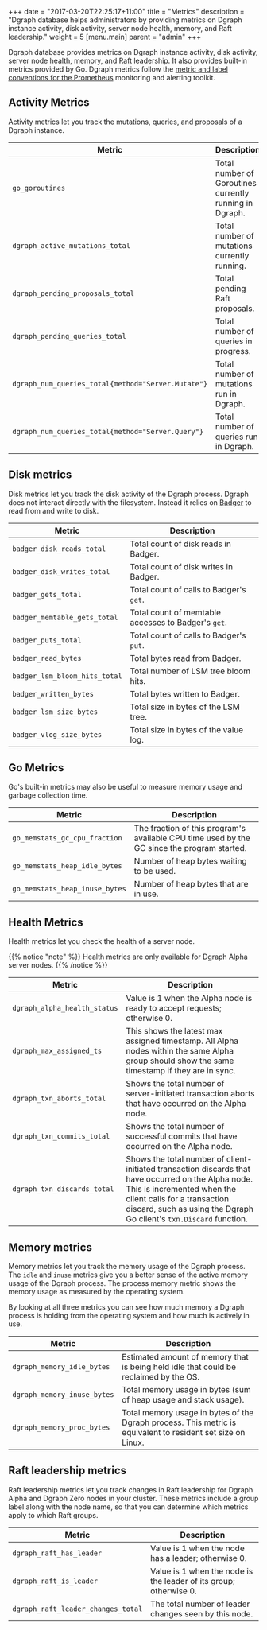 +++
date = "2017-03-20T22:25:17+11:00"
title = "Metrics"
description = "Dgraph database helps administrators by providing metrics on Dgraph instance activity, disk activity, server node health, memory, and Raft leadership."
weight = 5
[menu.main]
    parent = "admin"
+++


Dgraph database provides metrics on Dgraph instance activity, disk activity,
server node health, memory, and Raft leadership. It also provides built-in
metrics provided by Go. Dgraph metrics follow the
[metric and label conventions for the Prometheus](https://prometheus.io/docs/practices/naming/)
monitoring and alerting toolkit.

## Activity Metrics

Activity metrics let you track the mutations, queries, and proposals of a Dgraph
instance.

 Metric                                            | Description
 -------                                            | -----------
 `go_goroutines`                                    | Total number of Goroutines currently running in Dgraph.
 `dgraph_active_mutations_total`                    | Total number of mutations currently running.
 `dgraph_pending_proposals_total`                   | Total pending Raft proposals.
 `dgraph_pending_queries_total`                     | Total number of queries in progress.
 `dgraph_num_queries_total{method="Server.Mutate"}` | Total number of mutations run in Dgraph.
 `dgraph_num_queries_total{method="Server.Query"}`  | Total number of queries run in Dgraph.

## Disk metrics

Disk metrics let you track the disk activity of the Dgraph process. Dgraph does
not interact directly with the filesystem. Instead it relies on
[Badger](https://github.com/dgraph-io/badger) to read from and write to disk.

 Metric                          	 | Description
 -------                          	 | -----------
 `badger_disk_reads_total`        | Total count of disk reads in Badger.
 `badger_disk_writes_total`       | Total count of disk writes in Badger.
 `badger_gets_total`              | Total count of calls to Badger's `get`.
 `badger_memtable_gets_total`     | Total count of memtable accesses to Badger's `get`.
 `badger_puts_total`              | Total count of calls to Badger's `put`.
 `badger_read_bytes`              | Total bytes read from Badger.
 `badger_lsm_bloom_hits_total`    | Total number of LSM tree bloom hits.
 `badger_written_bytes`           | Total bytes written to Badger.
 `badger_lsm_size_bytes`          | Total size in bytes of the LSM tree.
 `badger_vlog_size_bytes`         | Total size in bytes of the value log.

## Go Metrics

Go's built-in metrics may also be useful to measure memory usage and garbage
collection time.

Metric                        | Description
-------                        | -----------
`go_memstats_gc_cpu_fraction`  | The fraction of this program's available CPU time used by the GC since the program started.
`go_memstats_heap_idle_bytes`  | Number of heap bytes waiting to be used.
`go_memstats_heap_inuse_bytes` | Number of heap bytes that are in use.

## Health Metrics

Health metrics let you check the health of a server node.

{{% notice "note" %}}
Health metrics are only available for Dgraph Alpha server nodes.
{{% /notice %}}

 Metric                          | Description
 -------                          | -----------
 `dgraph_alpha_health_status`     | Value is 1 when the Alpha node is ready to accept requests; otherwise 0.
 `dgraph_max_assigned_ts`         | This shows the latest max assigned timestamp. All Alpha nodes within the same Alpha group should show the same timestamp if they are in sync.
 `dgraph_txn_aborts_total`        | Shows the total number of server-initiated transaction aborts that have occurred on the Alpha node.
 `dgraph_txn_commits_total`       | Shows the total number of successful commits that have occurred on the Alpha node.
 `dgraph_txn_discards_total`      | Shows the total number of client-initiated transaction discards that have occurred on the Alpha node. This is incremented when the client calls for a transaction discard, such as using the Dgraph Go client's `txn.Discard` function.

## Memory metrics

Memory metrics let you track the memory usage of the Dgraph process. The `idle`
and `inuse` metrics give you a better sense of the active memory usage of the
Dgraph process. The process memory metric shows the memory usage as measured by
the operating system.

By looking at all three metrics you can see how much memory a Dgraph process is
holding from the operating system and how much is actively in use.

 Metric                          | Description
 -------                          | -----------
 `dgraph_memory_idle_bytes`       | Estimated amount of memory that is being held idle that could be reclaimed by the OS.
 `dgraph_memory_inuse_bytes`      | Total memory usage in bytes (sum of heap usage and stack usage).
 `dgraph_memory_proc_bytes`       | Total memory usage in bytes of the Dgraph process. This metric is equivalent to resident set size on Linux.

## Raft leadership metrics

Raft leadership metrics let you track changes in Raft leadership for Dgraph
Alpha and Dgraph Zero nodes in your cluster. These metrics include a group label
along with the node name, so that you can determine which metrics apply to which
Raft groups. 

Metric                             | Description
-------                            | -----------
`dgraph_raft_has_leader`           | Value is 1 when the node has a leader; otherwise 0.
`dgraph_raft_is_leader`            | Value is 1 when the node is the leader of its group; otherwise 0.
`dgraph_raft_leader_changes_total` | The total number of leader changes seen by this node.
